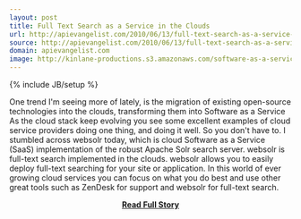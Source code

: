 ```yaml
---
layout: post
title: Full Text Search as a Service in the Clouds
url: http://apievangelist.com/2010/06/13/full-text-search-as-a-service-in-the-clouds/
source: http://apievangelist.com/2010/06/13/full-text-search-as-a-service-in-the-clouds/
domain: apievangelist.com
image: http://kinlane-productions.s3.amazonaws.com/software-as-a-service/websolr.PNG
---
```

{% include JB/setup %}<p>One trend I'm seeing more of lately, is the migration of existing open-source technologies into the clouds, transforming them into Software as a Service
As the cloud stack keep evolving you see some excellent examples of cloud service providers doing one thing, and doing it well. So you don't have to.
I stumbled across websolr today, which is cloud Software as a Service (SaaS) implementation of the robust Apache Solr search server.
websolr is full-text search implemented in the clouds. websolr allows you to easily deploy full-text searching for your site or application.
In this world of ever growing cloud services you can focus on what you do best and use other great tools such as ZenDesk for support and websolr for full-text search.</p>
<center><p><a href="http://apievangelist.com/2010/06/13/full-text-search-as-a-service-in-the-clouds/" style='padding:25px; font-sze:18px; font-weight: bold;'>Read Full Story</a></p></center>
